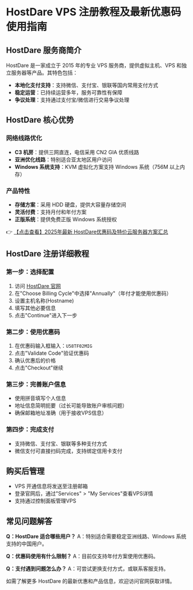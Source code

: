 # HostDare VPS 注册教程及最新优惠码使用指南

## HostDare 服务商简介
HostDare 是一家成立于 2015 年的专业 VPS 服务商，提供虚拟主机、VPS 和独立服务器等产品。其特色包括：

- **本地化支付支持**：支持微信、支付宝、银联等国内常用支付方式
- **稳定运营**：已持续运营多年，服务可靠性有保障
- **争议处理**：支持通过支付宝/微信进行交易争议处理

## HostDare 核心优势

### 网络线路优化
- **C3 机房**：提供三网直连，电信采用 CN2 GIA 优质线路
- **亚洲优化线路**：特别适合亚太地区用户访问
- **Windows 系统支持**：KVM 虚拟化方案支持 Windows 系统（756M 以上内存）

### 产品特性
- **存储方案**：采用 HDD 硬盘，提供大容量存储空间
- **灵活付费**：支持月付和年付方案
- **正版系统**：提供免费正版 Windows 系统授权

👉 [【点击查看】2025年最新 HostDare优惠码及特价云服务器方案汇总](https://bit.ly/hostdare)

## HostDare 注册详细教程

### 第一步：选择配置
1. 访问 [HostDare 官网](https://bit.ly/hostdare)
2. 在"Choose Billing Cycle"中选择"Annually"（年付才能使用优惠码）
3. 设置主机名称(Hostname)
4. 填写其他必要信息
5. 点击"Continue"进入下一步

### 第二步：使用优惠码
1. 在优惠码输入框输入：`U58TF02MIG`
2. 点击"Validate Code"验证优惠码
3. 确认优惠后的价格
4. 点击"Checkout"继续

### 第三步：完善账户信息
- 使用拼音填写个人信息
- 地址信息简明扼要（过长可能导致账户审核问题）
- 确保邮箱地址准确（用于接收VPS信息）

### 第四步：完成支付
- 支持微信、支付宝、银联等多种支付方式
- 微信支付可直接扫码完成，支持绑定信用卡支付

## 购买后管理
- VPS 开通信息将发送至注册邮箱
- 登录官网后，通过"Services" > "My Services"查看VPS详情
- 支持通过控制面板管理VPS

## 常见问题解答
**Q：HostDare 适合哪些用户？**
A：特别适合需要稳定亚洲线路、Windows 系统支持的中国用户。

**Q：优惠码使用有什么限制？**
A：目前仅支持年付方案使用优惠码。

**Q：支付遇到问题怎么办？**
A：可尝试更换支付方式，或联系客服支持。

如需了解更多 HostDare 的最新优惠和产品信息，欢迎访问官网获取详情。
